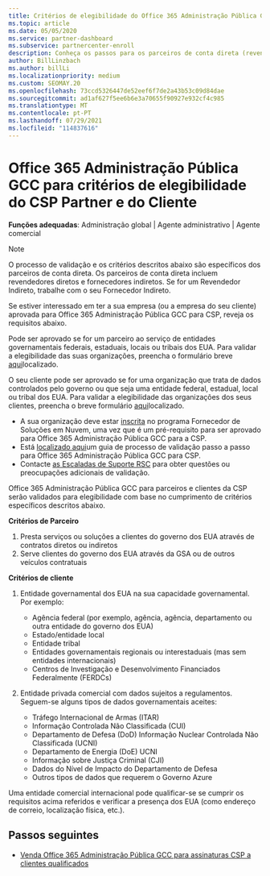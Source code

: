 ```yaml
---
title: Critérios de elegibilidade do Office 365 Administração Pública GCC para parceiros e clientes
ms.topic: article
ms.date: 05/05/2020
ms.service: partner-dashboard
ms.subservice: partnercenter-enroll
description: Conheça os passos para os parceiros de conta direta (revendedores diretos, fornecedores indiretos) para validar parceiros e clientes para Office 365 Administração Pública GCC para CSP.
author: BillLinzbach
ms.author: billLi
ms.localizationpriority: medium
ms.custom: SEOMAY.20
ms.openlocfilehash: 73ccd5326447de52eef6f7de2a43b53c09d84dae
ms.sourcegitcommit: ad1af627f5ee6b6e3a70655f90927e932cf4c985
ms.translationtype: MT
ms.contentlocale: pt-PT
ms.lasthandoff: 07/29/2021
ms.locfileid: "114837616"
---
```

# <a name="office-365-government-gcc-for-csp-partner-and-customer-eligibility-criteria"></a>Office 365 Administração Pública GCC para critérios de elegibilidade do CSP Partner e do Cliente 

**Funções adequadas**: Administração global | Agente administrativo | Agente comercial

>[!NOTE]
>O processo de validação e os critérios descritos abaixo são específicos dos parceiros de conta direta. Os parceiros de conta direta incluem revendedores diretos e fornecedores indiretos.  Se for um Revendedor Indireto, trabalhe com o seu Fornecedor Indireto.

Se estiver interessado em ter a sua empresa (ou a empresa do seu cliente) aprovada para Office 365 Administração Pública GCC para CSP, reveja os requisitos abaixo.

Pode ser aprovado se for um parceiro ao serviço de entidades governamentais federais, estaduais, locais ou tribais dos EUA. Para validar a elegibilidade das suas organizações, preencha o formulário breve [aqui](https://products.office.com/government/eligibility-validation?ReqType=CSPPartner)localizado.

O seu cliente pode ser aprovado se for uma organização que trata de dados controlados pelo governo ou que seja uma entidade federal, estadual, local ou tribal dos EUA. Para validar a elegibilidade das organizações dos seus clientes, preencha o breve formulário [aqui](https://products.office.com/government/eligibility-validation?ReqType=CSPCustomer)localizado. 

-   A sua organização deve estar [inscrita](https://partnercenter.microsoft.com/partner/cloud-solution-provider) no programa Fornecedor de Soluções em Nuvem, uma vez que é um pré-requisito para ser aprovado para Office 365 Administração Pública GCC para a CSP.
-   Está [localizado aqui](https://go.microsoft.com/fwlink/?linkid=2007323)um guia de processo de validação passo a passo para Office 365 Administração Pública GCC para CSP.
-   Contacte [as Escaladas de Suporte RSC](mailto:usgcce@microsoft.com) para obter questões ou preocupações adicionais de validação.

Office 365 Administração Pública GCC para parceiros e clientes da CSP serão validados para elegibilidade com base no cumprimento de critérios específicos descritos abaixo.

**Critérios de Parceiro**
1.  Presta serviços ou soluções a clientes do governo dos EUA através de contratos diretos ou indiretos
2.  Serve clientes do governo dos EUA através da GSA ou de outros veículos contratuais

**Critérios de cliente**
1.  Entidade governamental dos EUA na sua capacidade governamental. Por exemplo:
 
    -  Agência federal (por exemplo, agência, agência, departamento ou outra entidade do governo dos EUA)
    -   Estado/entidade local 
    -   Entidade tribal
    -   Entidades governamentais regionais ou interestaduais (mas sem entidades internacionais)
    -   Centros de Investigação e Desenvolvimento Financiados Federalmente (FERDCs)

2.  Entidade privada comercial com dados sujeitos a regulamentos. Seguem-se alguns tipos de dados governamentais aceites: 
    -   Tráfego Internacional de Armas (ITAR)
    -   Informação Controlada Não Classificada (CUI)
    -   Departamento de Defesa (DoD) Informação Nuclear Controlada Não Classificada (UCNI)
    -   Departamento de Energia (DoE) UCNI
    -   Informação sobre Justiça Criminal (CJI)
    -   Dados do Nível de Impacto do Departamento de Defesa
    -   Outros tipos de dados que requerem o Governo Azure

Uma entidade comercial internacional pode qualificar-se se cumprir os requisitos acima referidos e verificar a presença dos EUA (como endereço de correio, localização física, etc.).

## <a name="next-steps"></a>Passos seguintes

- [Venda Office 365 Administração Pública GCC para assinaturas CSP a clientes qualificados](csp-gcc-overview.md)